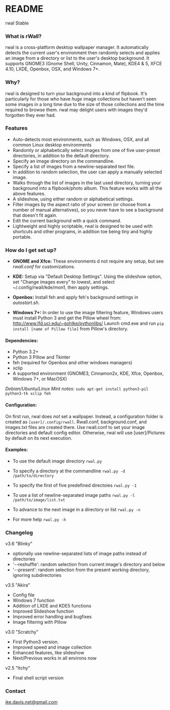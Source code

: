 # README #

rwal Stable

### What is rWall? ###

rwal is a cross-platform desktop wallpaper manager. It automatically detects the current user's environment then randomly selects and applies an image from a directory or list to the user's desktop background.  It supports GNOME3 (Gnome Shell, Unity, Cinnamon, Mate), KDE4 & 5, XFCE 4.10, LXDE, Openbox, OSX, and Windows 7+.

### Why?
rwal is designed to turn your background into a kind of flipbook. It's particularly for those who have _huge_ image collections but haven't seen some images in a long time due to the size of those collections and the time required to browse them. rwal may delight users with images they'd forgotten they ever had.

### Features ###

* Auto-detects most environments, such as Windows, OSX, and all common Linux desktop environments
* Randomly or alphabetically select images from one of five user-preset directories, in addition to the default directory.
* Specify an image directory on the commandline.
* Specify a list of images from a newline-separated text file.
* In addition to random selection, the user can apply a manually selected image.
* Walks through the list of images in the last used directory, turning your background into a flipbook/photo album.  This feature works with all the above features.
* A slideshow, using either random or alphabetical settings.
* Filter images by the aspect ratio of your screen (or choose from a number of manual alternatives), so you never have to see a background that doesn't fit again.
* Edit the current background with a quick command.
* Lightweight and highly scriptable, rwal is designed to be used with shortcuts and other programs, in addition toe being tiny and highly portable.

### How do I get set up? ###

* __GNOME and Xfce:__
These environments d not require any setup, but see _rwall.conf_ for customizations.

* __KDE:__
Setup via "Default Desktop Settings". Using the slideshow option, set "Change images every" to lowest, and select ~/.config/rwall/kde/mon1, then apply settings.  

* __Openbox:__
Install feh and apply feh's background settings in _autostart.sh_.

* __Windows 7+:__
In order to use the image filtering feature, Windows users must install Python 3 and get the Pillow wheel from:
http://www.lfd.uci.edu/~gohlke/pythonlibs/
Launch cmd.exe and run `pip install [name of Pillow file]` from Pillow's
directory.

#### Dependencies:

* Python 3.2+
* Python 3 Pillow and Tkinter
* feh (required for Openbox and other windows managers)
* xclip
* A supported environment (GNOME3, Cinnamon2x, KDE, Xfce, Openbox, Windows 7+, or MacOSX)

_Debian/Ubuntu/Linux Mint notes:_
`sudo apt-get install python3-pil python3-tk xclip feh`

#### Configuration:
On first run, rwal does _not_ set a wallpaper. Instead, a configuration folder is created as `[user]/.config/rwall`.  Rwall.conf, background.conf, and images.txt files are created there. Use rwall.conf to set your image directories and default config editor. Otherwise, rwal will use [user]/Pictures by default on its next execution.

#### Examples:
* To use the default image directory
`rwal.py`

* To specify a directory at the commandline
`rwal.py -d /path/to/directory`

* To specify the first of five predefined directoies
`rwal.py -1`

* To use a list of newline-separated image paths
`rwal.py -l /path/to/image/list.txt`

* To advance to the next image in a directory or list
`rwal.py -n`

* For more help
`rwal.py -h`


### Changelog ###

v3.6 "Blinky"

* optionally use newline-separated lists of image paths instead of directories
* '--reshuffle': random selection from current image's directory and below
* '--present': random selection from the present working directory, ignoring subdirectories

v3.5 "Akira"

* Config file
* Windows 7 function
* Addition of LXDE and KDE5 functions
* Improved Slideshow function
* Improved error handling and bugfixes
* Image filtering with Pillow

v3.0 "Scratchy"

* First Python3 version.
* Improved speed and image collection
* Enhanced features, like slideshow
* Next/Previous works in all environs now

v2.5 "Itchy"

* Final shell script version

### Contact ###

ike.davis.net@gmail.com
